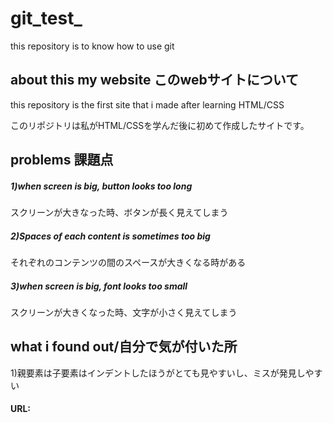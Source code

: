 # git_test_
this repository is to know how to use git

## about this my website このwebサイトについて
this repository is the first site that i made after learning HTML/CSS

このリポジトリは私がHTML/CSSを学んだ後に初めて作成したサイトです。

## problems 課題点
##### 1)when screen is big, button looks too long
 スクリーンが大きなった時、ボタンが長く見えてしまう
 
##### 2)Spaces of each content is sometimes too big
それぞれのコンテンツの間のスペースが大きくなる時がある

##### 3)when screen is big, font looks too small 
スクリーンが大きくなった時、文字が小さく見えてしまう


## what i found out/自分で気が付いた所
1)親要素は子要素はインデントしたほうがとても見やすいし、ミスが発見しやすい


#### URL: 
